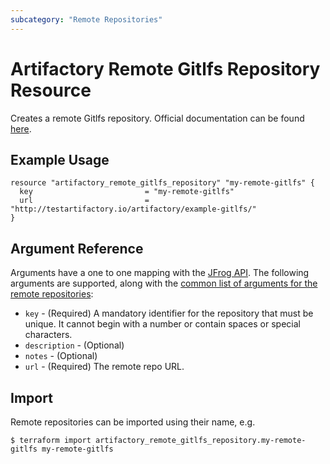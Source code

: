 ```yaml
---
subcategory: "Remote Repositories"
---
```

# Artifactory Remote Gitlfs Repository Resource

Creates a remote Gitlfs repository.
Official documentation can be found [here](https://www.jfrog.com/confluence/display/JFROG/Git+LFS+Repositories).


## Example Usage

```hcl
resource "artifactory_remote_gitlfs_repository" "my-remote-gitlfs" {
  key                         = "my-remote-gitlfs"
  url                         = "http://testartifactory.io/artifactory/example-gitlfs/"
}
```

## Argument Reference

Arguments have a one to one mapping with the [JFrog API](https://www.jfrog.com/confluence/display/RTF/Repository+Configuration+JSON).
The following arguments are supported, along with the [common list of arguments for the remote repositories](remote.md):

* `key` - (Required) A mandatory identifier for the repository that must be unique. It cannot begin with a number or
  contain spaces or special characters.
* `description` - (Optional)
* `notes` - (Optional)
* `url` - (Required) The remote repo URL.



## Import

Remote repositories can be imported using their name, e.g.
```
$ terraform import artifactory_remote_gitlfs_repository.my-remote-gitlfs my-remote-gitlfs
```

